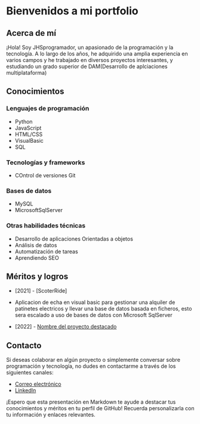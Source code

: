# Bienvenidos a mi portfolio

## Acerca de mí
¡Hola! Soy JHSprogramador, un apasionado de la programación y la tecnología. A lo largo de los años, he adquirido una amplia experiencia en varios campos y he trabajado en diversos proyectos interesantes, y estudiando un grado superior de DAM(Desarrollo de aplciaciones multiplataforma)

## Conocimientos

### Lenguajes de programación
- Python
- JavaScript
- HTML/CSS
- VisualBasic
- SQL

### Tecnologías y frameworks
- COntrol de versiones Git

### Bases de datos
- MySQL
- MicrosoftSqlServer

### Otras habilidades técnicas
- Desarrollo de aplicaciones Orientadas a objetos
- Análisis de datos
- Automatización de tareas
- Aprendiendo SEO

## Méritos y logros

- [2021] - [ScoterRide]
- Aplicacion de echa en visual basic para gestionar una alquiler de patinetes electricos y llevar una base de datos basada en ficheros, esto sera escalado a uso de bases de datos con Microsoft SqlServer 

- [2022] - [Nombre del proyecto destacado](https://github.com/JHSprogramador/Wordle)
## Contacto

Si deseas colaborar en algún proyecto o simplemente conversar sobre programación y tecnología, no dudes en contactarme a través de los siguientes canales:

- [Correo electrónico](hsjuan7@gmail.com)
- [LinkedIn](https://www.linkedin.com/in/tuperfil)

¡Espero que esta presentación en Markdown te ayude a destacar tus conocimientos y méritos en tu perfil de GitHub! Recuerda personalizarla con tu información y enlaces relevantes.
